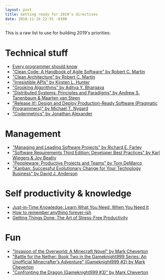 ```yaml
---
layout: post
title: Getting ready for 2019's directives
date: 2018-11-16 22:55 -0300
---
```


This is a raw list to use for building 2019's priorities:

# Technical stuff

* [Every programmer should know](https://github.com/mtdvio/every-programmer-should-know)
* ["Clean Code: A Handbook of Agile Software" by Robert C. Martin](https://www.goodreads.com/book/show/3735293-clean-code)
* ["Clean Architecture" by Robert C. Martin](https://www.goodreads.com/book/show/18043011-clean-architecture)
* ["Irresistible APIs" by Kirsten L. Hunter](https://www.goodreads.com/book/show/27037125-irresistible-apis)
* ["Grooking Algorithms" by Aditya Y. Bhargava](https://www.goodreads.com/book/show/22847284-grokking-algorithms-an-illustrated-guide-for-programmers-and-other-curio)
* ["Distributed Systems: Principles and Paradigms" by Andrew S. Tanenbaum & Maarten van Steen](https://www.goodreads.com/book/show/405614.Distributed_Systems)
* ["Release It!: Design and Deploy Production-Ready Software (Pragmatic Programmers)" by Michael T. Nygard](https://www.goodreads.com/book/show/1069827.Release_It_)
* ["Codermetrics" by Jonathan Alexander](https://www.goodreads.com/book/show/12381856-codermetrics)

# Management

* ["Managing and Leading Software Projects" by Richard E. Farley](https://www.goodreads.com/book/show/5115607-managing-and-leading-software-projects)
* ["Software Requirements Third Edition: Developer Best Practices" by Karl Wiegers & Joy Beatty]()
* ["Peopleware: Productive Projects and Teams" by Tom DeMarco](https://www.goodreads.com/book/show/67825.Peopleware)
* ["Kanban: Successful Evolutionary Change for Your Technology Business" by David J. Anderson](https://www.goodreads.com/book/show/8086552-kanban)

# Self productivity & knowledge

* [Just-in-Time Knowledge: Learn What You Need, When You Need It](https://hackernoon.com/just-in-time-knowledge-learn-what-you-need-when-you-need-it-a48f77043287)
* [How to remember anything forever-ish](https://ncase.me/remember/)
* [Getting Things Done: The Art of Stress-Free Productivity](https://www.goodreads.com/book/show/1633.Getting_Things_Done)

# Fun

* ["Invasion of the Overworld: A Minecraft Novel" by Mark Cheverton](https://www.goodreads.com/book/show/18281341-invasion-of-the-overworld)
* ["Battle for the Nether: Book Two in the Gameknight999 Series: An Unofficial Minecrafter’s Adventure" (Gameknight999 #2) by Mark Cheverton](https://www.goodreads.com/book/show/23126744-battle-for-the-nether)
* ["Confronting the Dragon (Gameknight999 #3)" by Mark Cheverton](https://www.goodreads.com/book/show/22928915-confronting-the-dragon)
